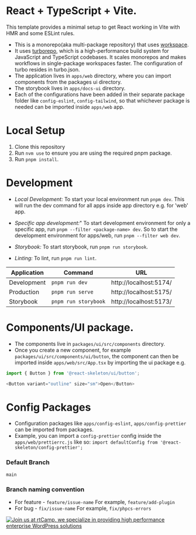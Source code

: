 # React + TypeScript + Vite.

This template provides a minimal setup to get React working in Vite with HMR and some ESLint rules.

- This is a monorepo(aka multi-package repository) that uses [workspace](https://pnpm.io/workspaces).
- It uses [turborepo](https://turborepo.com/docs), which is  a high-performance build system for JavaScript and TypeScript codebases. It scales monorepos and makes workflows in single-package workspaces faster.
  The configuration of turbo resides in turbo.json.
- The application lives in `apps/web` directory, where you can import components from the packages ui directory.
- The storybook lives in `apps/docs-ui` directory.
- Each of the configurations have been added in their separate package folder like `config-eslint`,
  `config-tailwind`, so that whichever package is needed can be imported inside `apps/web` app.

# Local Setup

1. Clone this repository
2. Run `nvm use` to ensure you are using the required pnpm package.
3. Run `pnpm install`.

# Development
- *Local Development:* To start your local environment run `pnpm dev`.
  This will run the dev command for all apps inside app directory e.g. for 'web' app.
- *Specific app development:*" To start development environment for only a specific app, run `pnpm --filter <package-name> dev`.
  So to start the development environment for apps/web, run `pnpm --filter web dev`.

- *Storybook:* To start storybook, run `pnpm run storybook`.
- *Linting:* To lint, run `pnpm run lint`.

| Application | Command              | URL                    |
|-------------|----------------------|------------------------|
| Development | `pnpm run dev`       | http://localhost:5174/ |
| Production  | `pnpm run serve`     | http://localhost:5175/ |
| Storybook   | `pnpm run storybook` | http://localhost:5173/ |

# Components/UI package.
- The components live in `packages/ui/src/components` directory.
- Once you create a new component, for example `packages/ui/src/components/ui/button`, the
  component can then be imported inside `apps/web/src/App.tsx` by importing the ui package
  e.g.
 ```javascript
import { Button } from '@react-skeleton/ui/button';

<Button variant="outline" size="sm">Open</Button>
```
# Config Packages
- Configuration packages like `apps/config-eslint`, `apps/config-prettier` can be imported from packages.
- Example, you can import a `config-prettier` config inside the `apps/web/prettierrc.js` like so:
  `import defaultConfig from '@react-skeleton/config-prettier';`

### Default Branch

`main`

### Branch naming convention

- For feature - `feature/issue-name` For example, `feature/add-plugin`
- For bug - `fix/issue-name` For example, `fix/phpcs-errors`

<a href="https://rtcamp.com/"><img src="https://rtcamp.com/wp-content/uploads/sites/2/2019/04/github-banner@2x.png" alt="Join us at rtCamp, we specialize in providing high performance enterprise WordPress solutions"></a>
